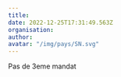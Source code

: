 ```yaml
---
title: 
date: 2022-12-25T17:31:49.563Z
organisation: 
author: 
avatar: "/img/pays/SN.svg"
---
```


Pas de 3eme mandat 